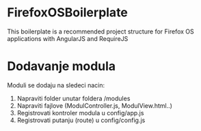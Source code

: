 FirefoxOSBoilerplate
====================


This boilerplate is a recommended project structure for Firefox OS applications with AngularJS and RequireJS


# Dodavanje modula

Moduli se dodaju na sledeci nacin:
1. Napraviti folder unutar foldera /modules
2. Napraviti fajlove (ModulController.js, ModulView.html..)
3. Registrovati kontroler modula u config/app.js
4. Registrovati putanju (route) u config/config.js